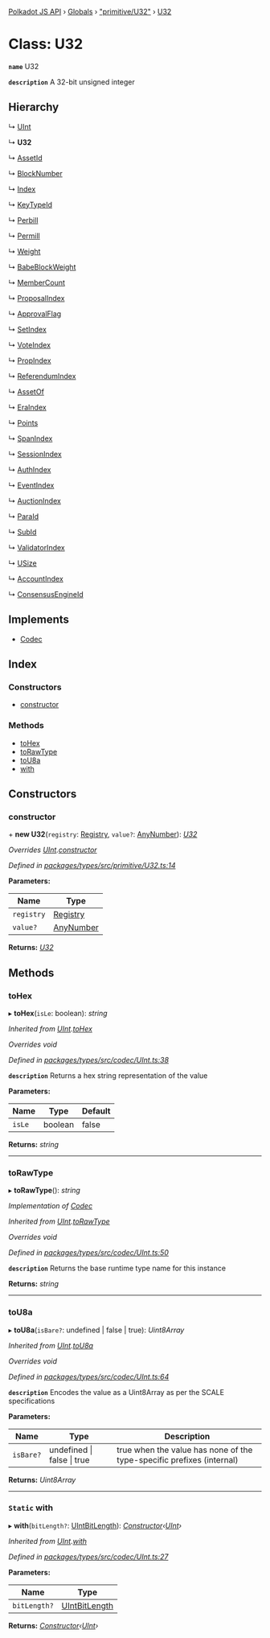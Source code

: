 [Polkadot JS API](../README.md) › [Globals](../globals.md) › ["primitive/U32"](../modules/_primitive_u32_.md) › [U32](_primitive_u32_.u32.md)

# Class: U32

**`name`** U32

**`description`** 
A 32-bit unsigned integer

## Hierarchy

  ↳ [UInt](_codec_uint_.uint.md)

  ↳ **U32**

  ↳ [AssetId](../interfaces/_interfaces_runtime_types_.assetid.md)

  ↳ [BlockNumber](../interfaces/_interfaces_runtime_types_.blocknumber.md)

  ↳ [Index](../interfaces/_interfaces_runtime_types_.index.md)

  ↳ [KeyTypeId](../interfaces/_interfaces_runtime_types_.keytypeid.md)

  ↳ [Perbill](../interfaces/_interfaces_runtime_types_.perbill.md)

  ↳ [Permill](../interfaces/_interfaces_runtime_types_.permill.md)

  ↳ [Weight](../interfaces/_interfaces_runtime_types_.weight.md)

  ↳ [BabeBlockWeight](../interfaces/_interfaces_babe_types_.babeblockweight.md)

  ↳ [MemberCount](../interfaces/_interfaces_collective_types_.membercount.md)

  ↳ [ProposalIndex](../interfaces/_interfaces_collective_types_.proposalindex.md)

  ↳ [ApprovalFlag](../interfaces/_interfaces_elections_types_.approvalflag.md)

  ↳ [SetIndex](../interfaces/_interfaces_elections_types_.setindex.md)

  ↳ [VoteIndex](../interfaces/_interfaces_elections_types_.voteindex.md)

  ↳ [PropIndex](../interfaces/_interfaces_democracy_types_.propindex.md)

  ↳ [ReferendumIndex](../interfaces/_interfaces_democracy_types_.referendumindex.md)

  ↳ [AssetOf](../interfaces/_interfaces_deprecated_types_.assetof.md)

  ↳ [EraIndex](../interfaces/_interfaces_staking_types_.eraindex.md)

  ↳ [Points](../interfaces/_interfaces_staking_types_.points.md)

  ↳ [SpanIndex](../interfaces/_interfaces_staking_types_.spanindex.md)

  ↳ [SessionIndex](../interfaces/_interfaces_session_types_.sessionindex.md)

  ↳ [AuthIndex](../interfaces/_interfaces_imonline_types_.authindex.md)

  ↳ [EventIndex](../interfaces/_interfaces_system_types_.eventindex.md)

  ↳ [AuctionIndex](../interfaces/_interfaces_parachains_types_.auctionindex.md)

  ↳ [ParaId](../interfaces/_interfaces_parachains_types_.paraid.md)

  ↳ [SubId](../interfaces/_interfaces_parachains_types_.subid.md)

  ↳ [ValidatorIndex](../interfaces/_interfaces_parachains_types_.validatorindex.md)

  ↳ [USize](_primitive_usize_.usize.md)

  ↳ [AccountIndex](_primitive_generic_accountindex_.accountindex.md)

  ↳ [ConsensusEngineId](_primitive_generic_consensusengineid_.consensusengineid.md)

## Implements

* [Codec](../interfaces/_types_.codec.md)

## Index

### Constructors

* [constructor](_primitive_u32_.u32.md#constructor)

### Methods

* [toHex](_primitive_u32_.u32.md#tohex)
* [toRawType](_primitive_u32_.u32.md#torawtype)
* [toU8a](_primitive_u32_.u32.md#tou8a)
* [with](_primitive_u32_.u32.md#static-with)

## Constructors

###  constructor

\+ **new U32**(`registry`: [Registry](../interfaces/_types_.registry.md), `value?`: [AnyNumber](../modules/_types_.md#anynumber)): *[U32](_primitive_u32_.u32.md)*

*Overrides [UInt](_codec_uint_.uint.md).[constructor](_codec_uint_.uint.md#constructor)*

*Defined in [packages/types/src/primitive/U32.ts:14](https://github.com/polkadot-js/api/blob/01a4d6b4a/packages/types/src/primitive/U32.ts#L14)*

**Parameters:**

Name | Type |
------ | ------ |
`registry` | [Registry](../interfaces/_types_.registry.md) |
`value?` | [AnyNumber](../modules/_types_.md#anynumber) |

**Returns:** *[U32](_primitive_u32_.u32.md)*

## Methods

###  toHex

▸ **toHex**(`isLe`: boolean): *string*

*Inherited from [UInt](_codec_uint_.uint.md).[toHex](_codec_uint_.uint.md#tohex)*

*Overrides void*

*Defined in [packages/types/src/codec/UInt.ts:38](https://github.com/polkadot-js/api/blob/01a4d6b4a/packages/types/src/codec/UInt.ts#L38)*

**`description`** Returns a hex string representation of the value

**Parameters:**

Name | Type | Default |
------ | ------ | ------ |
`isLe` | boolean | false |

**Returns:** *string*

___

###  toRawType

▸ **toRawType**(): *string*

*Implementation of [Codec](../interfaces/_types_.codec.md)*

*Inherited from [UInt](_codec_uint_.uint.md).[toRawType](_codec_uint_.uint.md#torawtype)*

*Overrides void*

*Defined in [packages/types/src/codec/UInt.ts:50](https://github.com/polkadot-js/api/blob/01a4d6b4a/packages/types/src/codec/UInt.ts#L50)*

**`description`** Returns the base runtime type name for this instance

**Returns:** *string*

___

###  toU8a

▸ **toU8a**(`isBare?`: undefined | false | true): *Uint8Array*

*Inherited from [UInt](_codec_uint_.uint.md).[toU8a](_codec_uint_.uint.md#tou8a)*

*Overrides void*

*Defined in [packages/types/src/codec/UInt.ts:64](https://github.com/polkadot-js/api/blob/01a4d6b4a/packages/types/src/codec/UInt.ts#L64)*

**`description`** Encodes the value as a Uint8Array as per the SCALE specifications

**Parameters:**

Name | Type | Description |
------ | ------ | ------ |
`isBare?` | undefined &#124; false &#124; true | true when the value has none of the type-specific prefixes (internal)  |

**Returns:** *Uint8Array*

___

### `Static` with

▸ **with**(`bitLength?`: [UIntBitLength](../modules/_codec_abstractint_.md#uintbitlength)): *[Constructor](../interfaces/_types_.constructor.md)‹[UInt](_codec_uint_.uint.md)›*

*Inherited from [UInt](_codec_uint_.uint.md).[with](_codec_uint_.uint.md#static-with)*

*Defined in [packages/types/src/codec/UInt.ts:27](https://github.com/polkadot-js/api/blob/01a4d6b4a/packages/types/src/codec/UInt.ts#L27)*

**Parameters:**

Name | Type |
------ | ------ |
`bitLength?` | [UIntBitLength](../modules/_codec_abstractint_.md#uintbitlength) |

**Returns:** *[Constructor](../interfaces/_types_.constructor.md)‹[UInt](_codec_uint_.uint.md)›*
